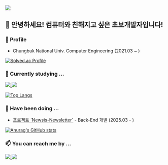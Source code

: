 <img src="https://capsule-render.vercel.app/api?type=waving&height=300&color=gradient&text=KyeongTaek's%20GitHub" />

<h2>👋 안녕하세요! 컴퓨터와 친해지고 싶은 초보개발자입니다!</h2>
<h3>👀 Profile</h3>
<ul>
  <li>Chungbuk National Univ. Computer Engineering (2021.03 ~ )</li>
</ul>

[![Solved.ac Profile](http://mazassumnida.wtf/api/v2/generate_badge?boj=lkt0210)](https://solved.ac/lkt0210/)

<h3>🌱 Currently studying ...</h3>
<a href="">
  <img src="https://img.shields.io/badge/Python-3776AB?style=flat-square&logo=Python&logoColor=white"/>
</a>
<a href="">
  <img src="https://img.shields.io/badge/django-092E20?style=flat-square&logo=django&logoColor=white"/>
</a>

﻿[![Top Langs](https://github-readme-stats.vercel.app/api/top-langs/?username=KyeongTaek&langs_count=10&layout=compact&theme=dark)](https://github.com/KyeongTaek/KyeongTaek)

<h3>🌹 Have been doing ...</h3>
<ul>
  <li><a href="https://github.com/KIMGEEK/Newsis-Newsletter">프로젝트 `Newsis-Newsletter`</a> - Back-End 개발 (2025.03 - )</li>
</ul>


[![Anurag's GitHub stats](https://github-readme-stats.vercel.app/api?username=KyeongTaek)](https://github.com/KyeongTaek/github-readme-stats)

<h3>📫 You can reach me by ... </h3>

<a href="mailto:tommyholic@naver.com">
   <img src="https://img.shields.io/badge/Email_me-2DB400?style=flat-square&logoColor=white&link=tommyholic@naver.com"/>
</a>

<a href="kyeongtaek.github.io">
   <img src="https://img.shields.io/badge/Blog-2b3137?style=flat-square&logoColor=white&link=https://kyeongtaek.github.io"/>
</a>

<!---
KyeongTaek/KyeongTaek is a ✨ special ✨ repository because its `README.md` (this file) appears on your GitHub profile.
You can click the Preview link to take a look at your changes.
--->
